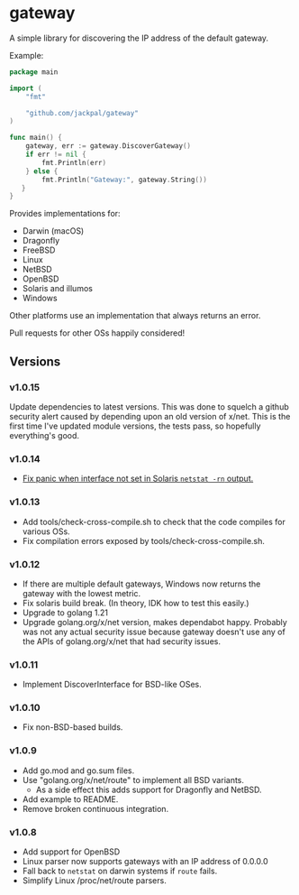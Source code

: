 # gateway

A simple library for discovering the IP address of the default gateway.

Example:

```go
package main

import (
    "fmt"

    "github.com/jackpal/gateway"
)

func main() {
    gateway, err := gateway.DiscoverGateway()
    if err != nil {
        fmt.Println(err)
    } else {
        fmt.Println("Gateway:", gateway.String())
   }
}
```

Provides implementations for:

+ Darwin (macOS)
+ Dragonfly
+ FreeBSD
+ Linux
+ NetBSD
+ OpenBSD
+ Solaris and illumos
+ Windows

Other platforms use an implementation that always returns an error.

Pull requests for other OSs happily considered!

## Versions

### v1.0.15

Update dependencies to latest versions. This was done to squelch a github security
alert caused by depending upon an old version of x/net. This is the first time I've
updated module versions, the tests pass, so hopefully everything's good.

### v1.0.14

+ [Fix panic when interface not set in Solaris `netstat -rn` output.](https://github.com/jackpal/gateway/pull/42)

### v1.0.13

+ Add tools/check-cross-compile.sh to check that the code compiles for various OSs.
+ Fix compilation errors exposed by tools/check-cross-compile.sh.

### v1.0.12

+ If there are multiple default gateways, Windows now returns the gateway with the lowest metric.
+ Fix solaris build break. (In theory, IDK how to test this easily.)
+ Upgrade to golang 1.21
+ Upgrade golang.org/x/net version, makes dependabot happy. Probably was not any actual security
  issue because gateway doesn't use any of the APIs of golang.org/x/net that had security issues.

### v1.0.11

+ Implement DiscoverInterface for BSD-like OSes.

### v1.0.10

+ Fix non-BSD-based builds.
  

### v1.0.9

+ Add go.mod and go.sum files.
+ Use "golang.org/x/net/route" to implement all BSD variants.
  + As a side effect this adds support for Dragonfly and NetBSD. 
+ Add example to README.
+ Remove broken continuous integration.

### v1.0.8

+ Add support for OpenBSD
+ Linux parser now supports gateways with an IP address of 0.0.0.0
+ Fall back to `netstat` on darwin systems if `route` fails.
+ Simplify Linux /proc/net/route parsers.

